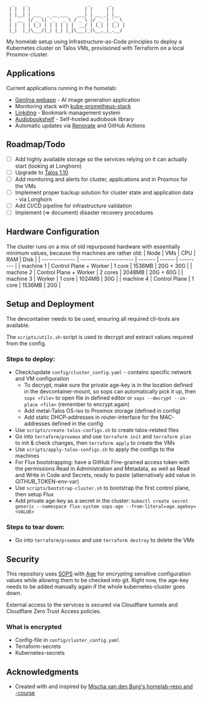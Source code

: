 ```
  _    _                      _       _
 | |  | |                    | |     | |
 | |__| | ___  _ __ ___   ___| | __ _| |__
 |  __  |/ _ \| '_ ` _ \ / _ \ |/ _` | '_ \
 | |  | | (_) | | | | | |  __/ | (_| | |_) |
 |_|  |_|\___/|_| |_| |_|\___|_|\__,_|_.__/
```

My homelab setup using Infrastructure-as-Code principles to deploy a Kubernetes cluster on Talos VMs, provisioned with Terraform on a local Proxmox-cluster.

## Applications
Current applications running in the homelab:

- [GenIma webapp](https://github.com/nielsfechtel/genima) - AI image generation application
- Monitoring stack with [kube-prometheus-stack](https://github.com/prometheus-community/helm-charts/tree/main/charts/kube-prometheus-stack)
- [Linkding](https://github.com/sissbruecker/linkding) - Bookmark management system
- [Audiobookshelf](https://github.com/advplyr/audiobookshelf) - Self-hosted audiobook library
- Automatic updates via [Renovate](https://github.com/renovatebot/renovate) and GitHub Actions

## Roadmap/Todo
- [ ] Add highly available storage so the services relying on it can actually start (looking at Longhorn)
- [ ] Upgrade to [Talos 1.10](https://github.com/siderolabs/talos/releases/tag/v1.10.0)
- [ ] Add monitoring and alerts for cluster, applications and in Proxmox for the VMs
- [ ] Implement proper backup solution for cluster state and application data - via Longhorn
- [ ] Add CI/CD pipeline for infrastructure validation
- [ ] Implement (=> document) disaster recovery procedures

## Hardware Configuration
The cluster runs on a mix of old repurposed hardware with essentially minimum values, because the machines are rather old:
| Node           | VMs                    | CPU     | RAM    | Disk      |
| -------------- | ---------------------- | ------- | ------ | --------- |
| machine 1      | Control Plane + Worker | 1 core  | 1536MB | 20G + 30G |
| machine 2      | Control Plane + Worker | 2 cores | 2048MB | 20G + 60G |
| machine 3      | Worker                 | 1 core  | 1024MB | 30G       |
| machine 4      | Control Plane          | 1 core  | 1536MB | 20G       |

## Setup and Deployment
The devcontainer needs to be used, ensuring all required cli-tools are available. 

The `scripts/utils.sh`-script is used to decrypt and extract values required from the config.

### Steps to deploy:
- Check/update `config/cluster_config.yaml` - contains specific network and VM configuration
    - To decrypt, make sure the private age-key is in the location defined in the devcontainer-mount, so sops can automatically pick it up, then `sops <file>` to open file in defined editor or `sops --decrypt --in-place <file>` (remember to encrypt again)
    - Add metal-Talos OS-iso to Proxmox storage (defined in config)
    - Add static DHCP-addresses in router-interface for the MAC-addresses defined in the config
- Use `scripts/create-talos-configs.sh` to create talos-related files
- Go into `terraform/proxmox` and use `terraform init` and `terraform plan` to init & check changes, then `terraform apply` to create the VMs
- Use `scripts/apply-talos-configs.sh` to apply the configs to the machines
- For Flux bootstrapping: have a GitHub Fine-grained access token with the permissions Read in Administration and Metadata, as well as Read and Write in Code and Secrets, ready to paste (alternatively add value in GITHUB_TOKEN-env-var)
- Use `scripts/bootstrap-cluster.sh` to bootstrap the first control plane, then setup Flux
- Add private age-key as a secret in the cluster: `kubectl create secret generic --namespace flux-system sops-age --from-literal=age.agekey=<VALUE>`

### Steps to tear down:
- Go into `terraform/proxmox` and use `terraform destroy` to delete the VMs

## Security
This repository uses [SOPS](https://github.com/mozilla/sops) with [Age](https://github.com/FiloSottile/age) for encrypting sensitive configuration values while allowing them to be checked into git. Right now, the age-key needs to be added manually again if the whole kubernetes-cluster goes down.

External access to the services is secured via Cloudflare tunnels and Cloudflare Zero Trust Access policies.

### What is encrypted
- Config-file in `config/cluster_config.yaml`
- Terraform-secrets
- Kubernetes-secrets

## Acknowledgments
- Created with and inspired by [Mischa van den Burg's homelab-repo and -course](https://github.com/mischavandenburg/homelab)
